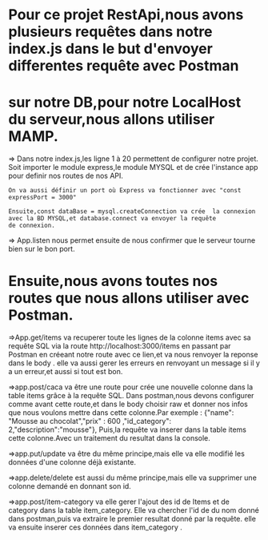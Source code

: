 # Pour ce projet RestApi,nous avons plusieurs requêtes dans notre index.js dans le but d'envoyer differentes requête avec Postman
# sur notre DB,pour notre LocalHost du serveur,nous allons utiliser MAMP.

=> Dans notre index.js,les ligne 1 à 20 permettent de configurer notre projet.
    Soit importer le module express,le module MYSQL et de crée l'instance app pour definir nos routes de nos API.

    On va aussi définir un port où Express va fonctionner avec "const expressPort = 3000"

    Ensuite,const dataBase = mysql.createConnection va crée  la connexion avec la BD MYSQL,et database.connect va envoyer la requête 
    de connexion.

=> App.listen nous permet ensuite de nous confirmer que le serveur tourne bien sur le bon port.

# Ensuite,nous avons toutes nos routes que nous allons utiliser avec Postman.

=>App.get/items va recuperer toute les lignes de la colonne items avec sa requête SQL via la route http://localhost:3000/items 
  en passant par Postman en créeant notre route avec ce lien,et va nous renvoyer la reponse dans le body .
  elle va aussi gerer les erreurs en renvoyant un message si il y a un erreur,et aussi si tout est bon.

=>app.post/caca va être une route pour crée une nouvelle colonne dans la table items grâce à la requête SQL.
Dans postman,nous devons configurer comme avant cette route,et dans le body choisir raw et donner nos infos que nous voulons
mettre dans cette colonne.Par exemple : {"name": "Mousse au chocolat","prix" : 600 ,"id_category": 2,"description":"mousse"},
Puis,la requête va inserer dans la table items cette colonne.Avec un traitement du resultat dans la console.

=>app.put/update va être du même principe,mais elle va elle modifié les données d'une colonne déjà existante.

=>app.delete/delete est aussi du même principe,mais elle va supprimer une colonne demandé en donnant son id.

=>app.post/item-category va elle gerer l'ajout des id de Items et de category dans la table item_category.
Elle va chercher l'id de du nom donné dans postman,puis va extraire le premier resultat donné par la requête.
elle va ensuite inserer ces données dans item_category .





